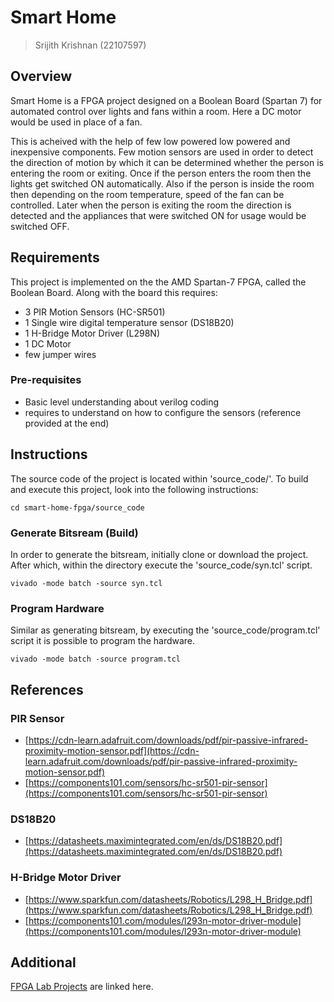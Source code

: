 # Smart Home

> Srijith Krishnan (22107597)

## Overview

Smart Home is a FPGA project designed on a Boolean Board (Spartan 7) for automated control over lights and fans within a room. Here a DC motor would be used in place of a fan.

This is acheived with the help of few low powered low powered and inexpensive components. Few motion sensors are used in order to detect the direction of motion by which it can be determined whether the person is entering the room or exiting. Once if the person enters the room then the lights get switched ON automatically. Also if the person is inside the room then depending on the room temperature, speed of the fan can be controlled. Later when the person is exiting the room the direction is detected and the appliances that were switched ON for usage would be switched OFF.

## Requirements

This project is implemented on the the AMD Spartan-7 FPGA, called the Boolean Board. Along with the board this requires: 

- 3 PIR Motion Sensors (HC-SR501)
- 1 Single wire digital temperature sensor (DS18B20)
- 1 H-Bridge Motor Driver (L298N)
- 1 DC Motor
- few jumper wires

### Pre-requisites

- Basic level understanding about verilog coding
- requires to understand on how to configure the sensors (reference provided at the end)


## Instructions

The source code of the project is located within 'source_code/'. To build and execute this project, look into the following instructions:

```
cd smart-home-fpga/source_code
```

### Generate Bitsream (Build)

In order to generate the bitsream, initially clone or download the project. After which, within the directory execute the 'source_code/syn.tcl' script.

```
vivado -mode batch -source syn.tcl
```

### Program Hardware 

Similar as generating bitsream, by executing the 'source_code/program.tcl' script it is possible to program the hardware.

```
vivado -mode batch -source program.tcl
```

## References

### PIR Sensor

- [https://cdn-learn.adafruit.com/downloads/pdf/pir-passive-infrared-proximity-motion-sensor.pdf](https://cdn-learn.adafruit.com/downloads/pdf/pir-passive-infrared-proximity-motion-sensor.pdf)
- [https://components101.com/sensors/hc-sr501-pir-sensor](https://components101.com/sensors/hc-sr501-pir-sensor)

### DS18B20

- [https://datasheets.maximintegrated.com/en/ds/DS18B20.pdf](https://datasheets.maximintegrated.com/en/ds/DS18B20.pdf)

### H-Bridge Motor Driver

- [https://www.sparkfun.com/datasheets/Robotics/L298_H_Bridge.pdf](https://www.sparkfun.com/datasheets/Robotics/L298_H_Bridge.pdf)
- [https://components101.com/modules/l293n-motor-driver-module](https://components101.com/modules/l293n-motor-driver-module)

## Additional

[FPGA Lab Projects](https://mygit.th-deg.de/sk09597/fpga-labs) are linked here.
